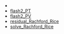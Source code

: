 * [](index.md)
* [flash2_PT](flash2_PT.md)
* [flash2_PV](flash2_PV.md)
* [residual_Rachford_Rice](residual_Rachford_Rice.md)
* [solve_Rachford_Rice](solve_Rachford_Rice.md)

